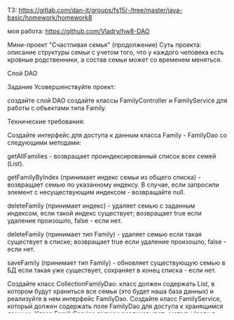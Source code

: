 ТЗ:  https://gitlab.com/dan-it/groups/fs15/-/tree/master/java-basic/homework/homework8

моя работа:  https://github.com/Vladry/hw8-DAO



Мини-проект "Счастливая семья" (продолжение)
Суть проекта: описание структуры семьи с учетом того, что у каждого человека есть кровные родственники, а состав семьи может со временем меняться.

Слой DAO

Задание
Усовершенствуйте проект:

создайте слой DAO
создайте классы FamilyController и FamilyService для работы с объектами типа Family.


Технические требования:

Создайте интерфейс для доступа к данным класса Family - FamilyDao со следующими методами:


getAllFamilies - возвращает проиндексированный список всех семей (List).

getFamilyByIndex (принимает индекс семьи из общего списка) - возвращает семью по указанному индексу. В случае, если запросили элемент с несуществующим индексом - возвращайте null.

deleteFamily (принимает индекс) - удаляет семью с заданным индексом, если такой индекс существует; возвращает true если удаление произошло, false - если нет.

deleteFamily (принимает тип Family) - удаляет семью если такая существует в списке; возвращает true если удаление произошло, false - если нет.

saveFamily (принимает тип Family) - обновляет существующую семью в БД если такая уже существует, сохраняет в конец списка - если нет.


Создайте класс CollectionFamilyDao: класс должен содержать List<Family>, в котором будут храниться все семьи (это будет наша база данных) и реализуйте в нем интерфейс FamilyDao.
Создайте класс FamilyService, который должен содержать поле FamilyDao для доступа к хранящимся данным.
Класс FamilyService должен реализовывать методы (если в FamilyDao для реализации не хватает каких-то методов - добавьте их и реализуйте в CollectionFamilyDao):


getAllFamilies - получить список всех семей.

displayAllFamilies - вывести на экран все семьи (в индексированном списке) со всеми членами семьи.

getFamiliesBiggerThan - найти семьи с количеством людей больше чем (принимает количество человек и возвращает все семьи где количество людей больше чем указанное); выводит информацию на экран.

getFamiliesLessThan - найти семьи с количеством людей меньше чем (принимает количество человек и возвращает все семьи где количество людей меньше чем указанное); выводит информацию на экран.

countFamiliesWithMemberNumber - подсчитать число семей с количеством людей равное переданному числу.

createNewFamily - создать новую семью (принимает 2 параметра типа Human) - создает новую семью, сохраняет в БД.

deleteFamilyByIndex - удалить семью по индексу в списке - удаляет семью из БД.

bornChild - родить семьей ребенка (принимает Family и 2 типа String: мужское и женское имя) - в данной семье появляется новый ребенок с учетом данных родителей, информация о семье обновляется в БД; метод возвращает обновленную семью. Если рожденный ребенок мальчик - ему присваивается мужское имя, если девочка - женское.

adoptChild - усыновить ребенка (принимает 2 параметра: Family, Human)- в данной семье сохраняется данный ребенок, информация о семье обновляется в БД; метод возвращает обновленную семью.

deleteAllChildrenOlderThen - удалить детей старше чем (принимает int) - во всех семьях удаляются дети, которые старше указанно возраста, информация обновляется в БД.

count - возвращает количество семей в БД.

getFamilyById - принимает индекс семьи, возвращает Family по указанному индексу.

getPets - принимает индекс семьи, возвращает список домашних животных, которые живут в семье.

addPet - принимает индекс семьи и параметр Pet - добавляет нового питомца в семью, обновляет данные в БД.


Создайте класс FamilyController, который должен содержать поле FamilyService для доступа к методам бизнес-логики приложения.
Класс FamilyController должен иметь все те же методы, которые есть в FamilyService.
В классе Main вызовите все методы из FamilyController, чтобы продемонстрировать их работоспособность.
Покройте все методы из FamilyService юнит тестами.


Литература:

Объект доступа к данным (DAO) в Java
https://stackoverflow.com/questions/19154202/data-access-object-dao-in-java
Service Layer (Сервисный уровень)
http://design-pattern.ru/patterns/service-layer.html
Уровни DAO и Service
https://stackoverflow.com/questions/3882108/dao-and-service-layers-jpa-hibernate-spring
Service layer pattern
https://en.wikipedia.org/wiki/Service_layer_pattern
